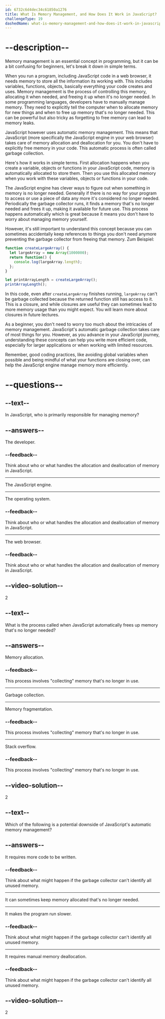 ```yaml
---
id: 6732c6d4dec34c61850a1276
title: What Is Memory Management, and How Does It Work in JavaScript?
challengeType: 19
dashedName: what-is-memory-management-and-how-does-it-work-in-javascript
---
```


# --description--

Memory management is an essential concept in programming, but it can be a bit confusing for beginners, let's break it down in simple terms.

When you run a program, including JavaScript code in a web browser, it needs memory to store all the information its working with. This includes variables, functions, objects, basically everything your code creates and uses. Memory management is the process of controlling this memory, allocating it when needed, and freeing it up when it's no longer needed. In some programming languages, developers have to manually manage memory. They need to explicitly tell the computer when to allocate memory for new things and when to free up memory that's no longer needed. This can be powerful but also tricky as forgetting to free memory can lead to memory leaks.

JavaScript however uses automatic memory management. This means that JavaScript (more specifically the JavaScript engine in your web browser) takes care of memory allocation and deallocation for you. You don't have to explicitly free memory in your code. This automatic process is often called garbage collection.

Here's how it works in simple terms. First allocation happens when you create a variable, objects or functions in your JavaScript code, memory is automatically allocated to store them. Then you use this allocated memory when you work with these variables, objects or functions in your code.

The JavaScript engine has clever ways to figure out when something in memory is no longer needed. Generally if there is no way for your program to access or use a piece of data any more it's considered no longer needed. Periodically the garbage collector runs, it finds a memory that's no longer needed and frees it up, making it available for future use. This process happens automatically which is great because it means you don't have to worry about managing memory yourself.

However, it's still important to understand this concept because you can sometimes accidentally keep references to things you don't need anymore preventing the garbage collector from freeing that memory. Zum Beispiel:

```js
function createLargeArray() {
  let largeArray = new Array(1000000);
  return function() {
    console.log(largeArray.length);
  };
}

let printArrayLength = createLargeArray();
printArrayLength();
```

In this code, even after `createLargeArray` finishes running, `largeArray` can't be garbage collected because the returned function still has access to it. This is a closure, and while closures are useful they can sometimes lead to more memory usage than you might expect. You will learn more about closures in future lectures.

As a beginner, you don't need to worry too much about the intricacies of memory management. JavaScript's automatic garbage collection takes care of most things for you. However, as you advance in your JavaScript journey, understanding these concepts can help you write more efficient code, especially for larger applications or when working with limited resources.

Remember, good coding practices, like avoiding global variables when possible and being mindful of what your functions are closing over, can help the JavaScript engine manage memory more efficiently.

# --questions--

## --text--

In JavaScript, who is primarily responsible for managing memory?

## --answers--

The developer.

### --feedback--

Think about who or what handles the allocation and deallocation of memory in JavaScript.

---

The JavaScript engine.

---

The operating system.

### --feedback--

Think about who or what handles the allocation and deallocation of memory in JavaScript.

---

The web browser.

### --feedback--

Think about who or what handles the allocation and deallocation of memory in JavaScript.

## --video-solution--

2

## --text--

What is the process called when JavaScript automatically frees up memory that's no longer needed?

## --answers--

Memory allocation.

### --feedback--

This process involves "collecting" memory that's no longer in use.

---

Garbage collection.

---

Memory fragmentation.

### --feedback--

This process involves "collecting" memory that's no longer in use.

---

Stack overflow.

### --feedback--

This process involves "collecting" memory that's no longer in use.

## --video-solution--

2

## --text--

Which of the following is a potential downside of JavaScript's automatic memory management?

## --answers--

It requires more code to be written.

### --feedback--

Think about what might happen if the garbage collector can't identify all unused memory.

---

It can sometimes keep memory allocated that's no longer needed.

---

It makes the program run slower.

### --feedback--

Think about what might happen if the garbage collector can't identify all unused memory.

---

It requires manual memory deallocation.

### --feedback--

Think about what might happen if the garbage collector can't identify all unused memory.

## --video-solution--

2
